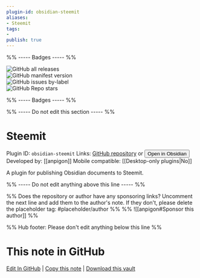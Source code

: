 ```yaml
---
plugin-id: obsidian-steemit
aliases:
- Steemit
tags: 
- 
publish: true
---
```


%% ----- Badges ----- %%

![GitHub all releases](https://img.shields.io/github/downloads/anpigon/obsidian-steemit-plugin/total?color=573E7A&logo=github&style=for-the-badge)   
![GitHub manifest version](https://img.shields.io/github/manifest-json/v/anpigon/obsidian-steemit-plugin?color=573E7A&logo=github&style=for-the-badge)   
![GitHub issues by-label](https://img.shields.io/github/issues/anpigon/obsidian-steemit-plugin/help%20wanted?color=573E7A&logo=github&style=for-the-badge)   
![GitHub Repo stars](https://img.shields.io/github/stars/anpigon/obsidian-steemit-plugin?color=573E7A&logo=github&style=for-the-badge)

%% ----- Badges ----- %%

%% ----- Do not edit this section ----- %%

# Steemit

Plugin ID: `obsidian-steemit`
Links: [GitHub repository](https://github.com/anpigon/obsidian-steemit-plugin) or [<button id=HH>Open in Obsidian</button>](obsidian://show-plugin?id=obsidian-steemit)
Developed by: [[anpigon]]
Mobile compatible: [[Desktop-only plugins|No]]

A plugin for publishing Obsidian documents to Steemit.

%% ----- Do not edit anything above this line ----- %% 

%% Does the repository or author have any sponsoring links? Uncomment the next line and add them to the author's note. If they don't, please delete the placeholder tag: #placeholder/author %%
%% ![[anpigon#Sponsor this author]] %%

%% Hub footer: Please don't edit anything below this line %%

# This note in GitHub

<span class="git-footer">[Edit In GitHub](https://github.dev/obsidian-community/obsidian-hub/blob/main/02%20-%20Community%20Expansions/02.05%20All%20Community%20Expansions/Plugins/obsidian-steemit.md "git-hub-edit-note") | [Copy this note](https://raw.githubusercontent.com/obsidian-community/obsidian-hub/main/02%20-%20Community%20Expansions/02.05%20All%20Community%20Expansions/Plugins/obsidian-steemit.md "git-hub-copy-note") | [Download this vault](https://github.com/obsidian-community/obsidian-hub/archive/refs/heads/main.zip "git-hub-download-vault") </span>

